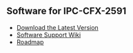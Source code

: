 ## Software for IPC-CFX-2591

* [Download the Latest Version](https://github.com/Industry4/MultiPlug.Ext.CFX/releases/latest/)
* [Software Support Wiki](https://github.com/Industry4/MultiPlug.Ext.CFX/wiki)
* [Roadmap](https://github.com/Industry4/MultiPlug.Ext.CFX/issues)
